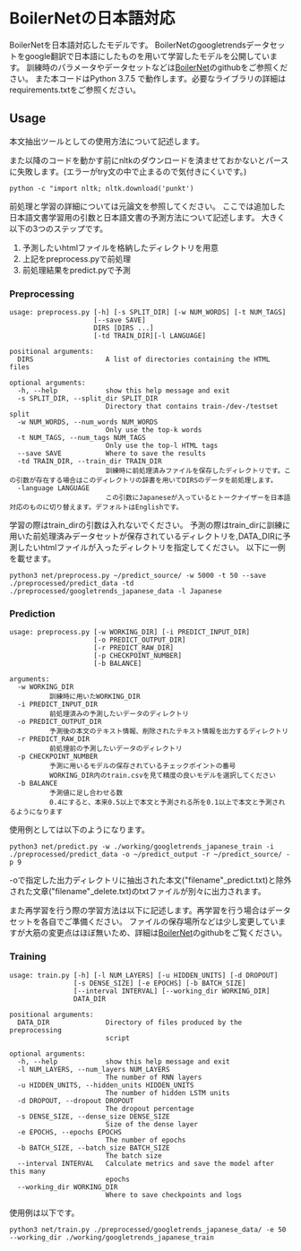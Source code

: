 # BoilerNetの日本語対応
BoilerNetを日本語対応したモデルです。
BoilerNetのgoogletrendsデータセットをgoogle翻訳で日本語にしたものを用いて学習したモデルを公開しています。
訓練時のパラメータやデータセットなどは[BoilerNet](https://github.com/mrjleo/BoilerNet)のgithubをご参照ください。
また本コードはPython 3.7.5 で動作します。必要なライブラリの詳細はrequirements.txtをご参照ください。

## Usage
本文抽出ツールとしての使用方法について記述します。

また以降のコードを動かす前にnltkのダウンロードを済ませておかないとパースに失敗します。(エラーがtry文の中で止まるので気付きにくいです。)
```
python -c "import nltk; nltk.download('punkt')
```

前処理と学習の詳細については元論文を参照してください。
ここでは追加した日本語文書学習用の引数と日本語文書の予測方法について記述します。
大きく以下の3つのステップです。

1. 予測したいhtmlファイルを格納したディレクトリを用意
2. 上記をpreprocess.pyで前処理
3. 前処理結果をpredict.pyで予測

### Preprocessing
```
usage: preprocess.py [-h] [-s SPLIT_DIR] [-w NUM_WORDS] [-t NUM_TAGS]
                     [--save SAVE]
                     DIRS [DIRS ...]
                     [-td TRAIN_DIR][-l LANGUAGE]

positional arguments:
  DIRS                  A list of directories containing the HTML files

optional arguments:
  -h, --help            show this help message and exit
  -s SPLIT_DIR, --split_dir SPLIT_DIR
                        Directory that contains train-/dev-/testset split
  -w NUM_WORDS, --num_words NUM_WORDS
                        Only use the top-k words
  -t NUM_TAGS, --num_tags NUM_TAGS
                        Only use the top-l HTML tags
  --save SAVE           Where to save the results
  -td TRAIN_DIR, --train_dir TRAIN_DIR
                        訓練時に前処理済みファイルを保存したディレクトリです。この引数が存在する場合はこのディレクトリの辞書を用いてDIRSのデータを前処理します。
  -language LANGUAGE
                        この引数にJapaneseが入っているとトークナイザーを日本語対応のものに切り替えます。デフォルトはEnglishです。
```
学習の際はtrain_dirの引数は入れないでください。
予測の際はtrain_dirに訓練に用いた前処理済みデータセットが保存されているディレクトリを,DATA_DIRに予測したいhtmlファイルが入ったディレクトリを指定してください。
以下に一例を載せます。
```
python3 net/preprocess.py ~/predict_source/ -w 5000 -t 50 --save ./preprocessed/predict_data -td ./preprocessed/googletrends_japanese_data -l Japanese
```

### Prediction
```
usage: preprocess.py [-w WORKING_DIR] [-i PREDICT_INPUT_DIR]
                     [-o PREDICT_OUTPUT_DIR] 
                     [-r PREDICT_RAW_DIR]
                     [-p CHECKPOINT_NUMBER]
                     [-b BALANCE]

arguments:
  -w WORKING_DIR
          訓練時に用いたWORKING_DIR
  -i PREDICT_INPUT_DIR
          前処理済みの予測したいデータのディレクトリ
  -o PREDICT_OUTPUT_DIR
          予測後の本文のテキスト情報、削除されたテキスト情報を出力するディレクトリ
  -r PREDICT_RAW_DIR
          前処理前の予測したいデータのディレクトリ
  -p CHECKPOINT_NUMBER
          予測に用いるモデルの保存されているチェックポイントの番号
          WORKING_DIR内のtrain.csvを見て精度の良いモデルを選択してください
  -b BALANCE
          予測値に足し合わせる数
          0.4にすると、本来0.5以上で本文と予測される所を0.1以上で本文と予測されるようになります
```
使用例としては以下のようになります。
```
python3 net/predict.py -w ./working/googletrends_japanese_train -i ./preprocessed/predict_data -o ~/predict_output -r ~/predict_source/ -p 9
```

-oで指定した出力ディレクトリに抽出された本文("filename"_predict.txt)と除外された文章("filename"_delete.txt)のtxtファイルが別々に出力されます。

また再学習を行う際の学習方法は以下に記述します。再学習を行う場合はデータセットを各自でご準備ください。
ファイルの保存場所などは少し変更していますが大筋の変更点はほぼ無いため、詳細は[BoilerNet](https://github.com/mrjleo/boilernet)のgithubをご覧ください。

### Training
```
usage: train.py [-h] [-l NUM_LAYERS] [-u HIDDEN_UNITS] [-d DROPOUT]
                [-s DENSE_SIZE] [-e EPOCHS] [-b BATCH_SIZE]
                [--interval INTERVAL] [--working_dir WORKING_DIR]
                DATA_DIR

positional arguments:
  DATA_DIR              Directory of files produced by the preprocessing
                        script

optional arguments:
  -h, --help            show this help message and exit
  -l NUM_LAYERS, --num_layers NUM_LAYERS
                        The number of RNN layers
  -u HIDDEN_UNITS, --hidden_units HIDDEN_UNITS
                        The number of hidden LSTM units
  -d DROPOUT, --dropout DROPOUT
                        The dropout percentage
  -s DENSE_SIZE, --dense_size DENSE_SIZE
                        Size of the dense layer
  -e EPOCHS, --epochs EPOCHS
                        The number of epochs
  -b BATCH_SIZE, --batch_size BATCH_SIZE
                        The batch size
  --interval INTERVAL   Calculate metrics and save the model after this many
                        epochs
  --working_dir WORKING_DIR
                        Where to save checkpoints and logs
```

使用例は以下です。
```
python3 net/train.py ./preprocessed/googletrends_japanese_data/ -e 50 --working_dir ./working/googletrends_japanese_train
```